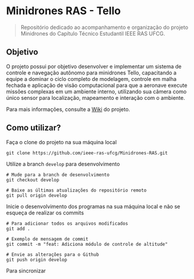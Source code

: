 # Minidrones RAS - Tello
> Repositório dedicado ao acompanhamento e organização do projeto Minidrones do Capítulo Técnico Estudantil IEEE RAS UFCG.

## Objetivo 
O projeto possui por objetivo desenvolver e implementar um sistema de controle e navegação autônomo para minidrones Tello, capacitando a equipe a dominar o ciclo completo de modelagem, controle em malha fechada e aplicação de visão computacional para que a aeronave execute missões complexas em um ambiente interno, utilizando sua câmera como único sensor para localização, mapeamento e interação com o ambiente.

Para mais informações, consulte a [Wiki](https://github.com/ieee-ras-ufcg/Minidrones-RAS/wiki) do projeto.

## Como utilizar? 

Faça o clone do projeto na sua máquina local
```
git clone https://github.com/ieee-ras-ufcg/Minidrones-RAS.git
```

Utilize a branch `develop` para desenvolvimento

```
# Mude para a branch de desenvolvimento
git checkout develop

# Baixe as últimas atualizações do repositório remoto
git pull origin develop
```

Inicie o desenvolvimento dos programas na sua máquina local e não se esqueça de realizar os commits

```
# Para adicionar todos os arquivos modificados
git add .

# Exemplo de mensagem de commit
git commit -m "feat: Adiciona módulo de controle de altitude"

# Envie as alterações para o Github
git push origin develop
```

Para sincronizar
